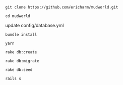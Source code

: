 `git clone https://github.com/ericharm/mudworld.git`

`cd mudworld`

update config/database.yml

`bundle install`

`yarn`

`rake db:create`

`rake db:migrate`

`rake db:seed`

`rails s`
